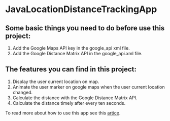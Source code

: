 # JavaLocationDistanceTrackingApp

## Some basic things you need to do before use this project:

  1. Add the Google Maps API key in the google_api xml file.
  2. Add the Google Distance Matrix API in the google_api.xml file.
  
## The features you can find in this project:

  1. Display the user current location on map.
  2. Animate the user marker on google maps when the user current location changed.
  3. Calculate the distance with the Google Distance Matrix API. 
  4. Calculate the distance timely after every ten seconds.

To read more about how to use this app see this [artice](https://codinginfinite.com/android-location-distance-tracking-app).
  
